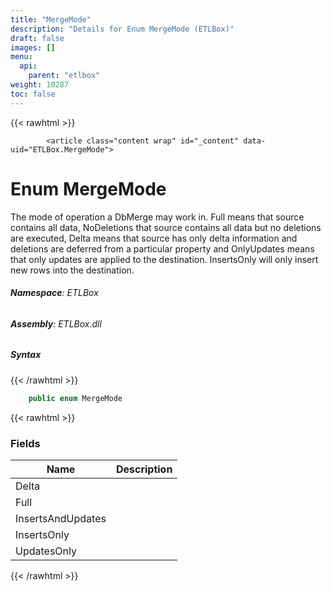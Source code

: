 ```yaml
---
title: "MergeMode"
description: "Details for Enum MergeMode (ETLBox)"
draft: false
images: []
menu:
  api:
    parent: "etlbox"
weight: 10287
toc: false
---
```


{{< rawhtml >}}

            <article class="content wrap" id="_content" data-uid="ETLBox.MergeMode">
  <h1 id="ETLBox_MergeMode" data-uid="ETLBox.MergeMode" class="text-break">Enum MergeMode
</h1>
  <div class="markdown level0 summary"><p>The mode of operation a DbMerge may work in.
Full means that source contains all data, NoDeletions that source contains all data but no deletions are executed,
Delta means that source has only delta information and deletions are deferred from a particular property and
OnlyUpdates means that only updates are applied to the destination.
InsertsOnly will only insert new rows into the destination.</p>
</div>
  <div class="markdown level0 conceptual"></div>
<h6><strong>Namespace</strong>: ETLBox</h6>
  <h6><strong>Assembly</strong>: ETLBox.dll</h6>
  <h5 id="ETLBox_MergeMode_syntax">Syntax</h5>
{{< /rawhtml >}}

```C#
    public enum MergeMode
```

{{< rawhtml >}}
  <h3 id="fields">Fields
</h3>
  <table class="table table-bordered table-condensed">
    <thead>
      <tr>
        <th>Name</th>
        <th>Description</th>
      </tr>
    <thead>
    <tbody>
      <tr>
        <td id="ETLBox_MergeMode_Delta">Delta</td>
        <td></td>
      </tr>
      <tr>
        <td id="ETLBox_MergeMode_Full">Full</td>
        <td></td>
      </tr>
      <tr>
        <td id="ETLBox_MergeMode_InsertsAndUpdates">InsertsAndUpdates</td>
        <td></td>
      </tr>
      <tr>
        <td id="ETLBox_MergeMode_InsertsOnly">InsertsOnly</td>
        <td></td>
      </tr>
      <tr>
        <td id="ETLBox_MergeMode_UpdatesOnly">UpdatesOnly</td>
        <td></td>
      </tr>
    </tbody>
  </thead></thead></table>

{{< /rawhtml >}}
